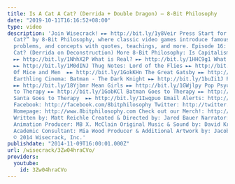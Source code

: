 ```yaml
---
title: Is A Cat A Cat? (Derrida + Double Dragon) – 8-Bit Philosophy
date: "2019-10-11T16:16:52+08:00"
type: video
description: 'Join Wisecrack! ►► http://bit.ly/1y8Veir Press Start for “Is A Cat A
  Cat?” by 8-Bit Philosophy, where classic video games introduce famous thinkers,
  problems, and concepts with quotes, teachings, and more. Episode 16: Is A Cat A
  Cat? (Derrida on Deconstruction) More 8-Bit Philosophy: Is Capitalism Bad For You?
  ►► http://bit.ly/1NhhX2P What is Real? ►► http://bit.ly/1HHC9g1 What is Marxism?
  ►► http://bit.ly/1M0dINJ Thug Notes: Lord of the Flies ►► http://bit.ly/19RhTe0
  Of Mice and Men  ►► http://bit.ly/1GokKHn The Great Gatsby ►► http://bit.ly/1BoYKqs
  Earthling Cinema: Batman - The Dark Knight ►► http://bit.ly/1buIi1J Pulp Fiction
  ►► http://bit.ly/18Yjbmr Mean Girls ►► http://bit.ly/1GWjlpy Pop Psych: Mario Goes
  to Therapy ►► http://bit.ly/1GobKCl Batman Goes to Therapy ►► http://bit.ly/1xhmXCy
  Santa Goes to Therapy  ►► http://bit.ly/1Iwqpuo Email Alerts: http://eepurl.com/bcSRD9
  Facebook: http://facebook.com/8bitphilosophy Twitter: http://twitter.com/8bitphilosophy
  Homepage: http://www.8bitphilosophy.com Check out our Merch!: http://www.wisecrack.co/store
  Written by: Matt Reichle Created & Directed by: Jared Bauer Narrator: Nathan Lowe
  Animation Producer: MB X. McClain Original Music & Sound by: David Krystal (http://www.davidkrystalmusic.com)
  Academic Consultant: Mia Wood Producer & Additional Artwork by: Jacob S. Salamon
  © 2014 Wisecrack, Inc.'
publishdate: "2014-11-09T16:00:01.000Z"
url: /wisecrack/3Zw04hraCVo/
providers:
  youtube:
    id: 3Zw04hraCVo
---
```

